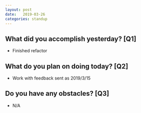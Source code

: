```yaml
---
layout:	post
date:	2019-03-26
categories:	standup
---
```

## What did you accomplish yesterday? [Q1]

- Finished refactor

## What do you plan on doing today? [Q2]

- Work with feedback sent as 2019/3/15

## Do you have any obstacles? [Q3]

- N/A